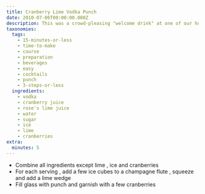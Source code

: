 ```yaml
---
title: Cranberry Lime Vodka Punch
date: 2010-07-06T00:00:00.000Z
description: This was a crowd-pleasing "welcome drink" at one of our holiday parties.
taxonomies:
  tags:
    - 15-minutes-or-less
    - time-to-make
    - course
    - preparation
    - beverages
    - easy
    - cocktails
    - punch
    - 3-steps-or-less
  ingredients:
    - vodka
    - cranberry juice
    - rose's lime juice
    - water
    - sugar
    - ice
    - lime
    - cranberries
extra:
  minutes: 5
---
```

 - Combine all ingredients except lime , ice and cranberries
 - For each serving , add a few ice cubes to a champagne flute , squeeze and add a lime wedge
 - Fill glass with punch and garnish with a few cranberries
